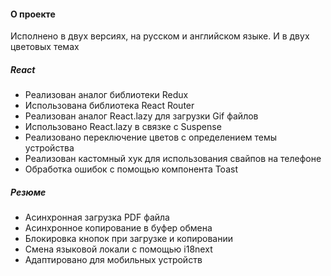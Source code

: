 #### О проекте

Исполнено в двух версиях, на русском и английском языке. И в двух цветовых темах

##### React

- Реализован аналог библиотеки Redux
- Использована библиотека React Router
- Реализован аналог React.lazy для загрузки Gif файлов
- Использовано React.lazy в связке с Suspense
- Реализовано переключение цветов с определением темы устройства
- Реализован кастомный хук для использования свайпов на телефоне
- Обработка ошибок с помощью компонента Toast

##### Резюме

- Асинхронная загрузка PDF файла
- Асинхронное копирование в буфер обмена
- Блокировка кнопок при загрузке и копировании
- Смена языковой локали с помощью i18next
- Адаптировано для мобильных устройств
